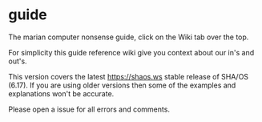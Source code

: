 # guide
The marian computer nonsense guide, click on the Wiki tab over the top.

For simplicity this guide reference wiki give you context about our in's and out's.

This version covers the latest https://shaos.ws stable release of SHA/OS (6.17). If you are using older versions then some of the examples and explanations won't be accurate.

Please open a issue for all errors and comments.
